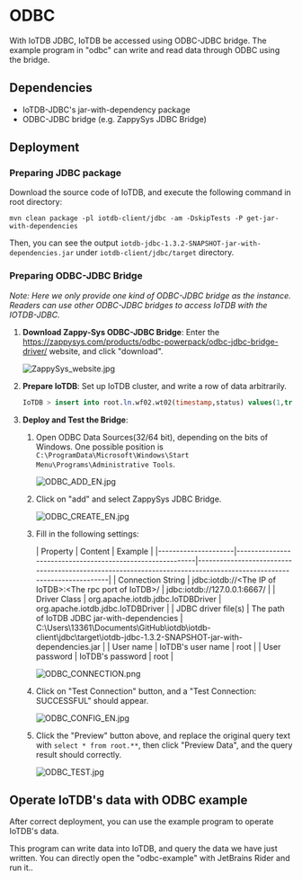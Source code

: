 <!--

    Licensed to the Apache Software Foundation (ASF) under one
    or more contributor license agreements.  See the NOTICE file
    distributed with this work for additional information
    regarding copyright ownership.  The ASF licenses this file
    to you under the Apache License, Version 2.0 (the
    "License"); you may not use this file except in compliance
    with the License.  You may obtain a copy of the License at
    
        http://www.apache.org/licenses/LICENSE-2.0
    
    Unless required by applicable law or agreed to in writing,
    software distributed under the License is distributed on an
    "AS IS" BASIS, WITHOUT WARRANTIES OR CONDITIONS OF ANY
    KIND, either express or implied.  See the License for the
    specific language governing permissions and limitations
    under the License.

-->

# ODBC
With IoTDB JDBC, IoTDB be accessed using ODBC-JDBC bridge. The example program in "odbc" can write and read data through ODBC using the bridge.

## Dependencies
* IoTDB-JDBC's jar-with-dependency package
* ODBC-JDBC bridge (e.g. ZappySys JDBC Bridge)

## Deployment
### Preparing JDBC package
Download the source code of IoTDB, and execute the following command in root directory:
```shell
mvn clean package -pl iotdb-client/jdbc -am -DskipTests -P get-jar-with-dependencies
```
Then, you can see the output `iotdb-jdbc-1.3.2-SNAPSHOT-jar-with-dependencies.jar` under `iotdb-client/jdbc/target` directory.

### Preparing ODBC-JDBC Bridge
*Note: Here we only provide one kind of ODBC-JDBC bridge as the instance. Readers can use other ODBC-JDBC bridges to access IoTDB with the IOTDB-JDBC.*
1.  **Download Zappy-Sys ODBC-JDBC Bridge**:
    Enter the https://zappysys.com/products/odbc-powerpack/odbc-jdbc-bridge-driver/ website, and click "download".
    
    ![ZappySys_website.jpg](https://alioss.timecho.com/upload/ZappySys_website.jpg)
2. **Prepare IoTDB**: Set up IoTDB cluster, and write a row of data arbitrarily.
    ```sql
    IoTDB > insert into root.ln.wf02.wt02(timestamp,status) values(1,true)
    ```
3. **Deploy and Test the Bridge**:
    1. Open ODBC Data Sources(32/64 bit), depending on the bits of Windows. One possible position is `C:\ProgramData\Microsoft\Windows\Start Menu\Programs\Administrative Tools`.

       ![ODBC_ADD_EN.jpg](https://alioss.timecho.com/upload/ODBC_ADD_EN.jpg)
    2. Click on "add" and select ZappySys JDBC Bridge.
       
       ![ODBC_CREATE_EN.jpg](https://alioss.timecho.com/upload/ODBC_CREATE_EN.jpg)
    3. Fill in the following settings:

       | Property            | Content                                                   | Example                                                                                                            |
                    |---------------------|-----------------------------------------------------------|--------------------------------------------------------------------------------------------------------------------|
       | Connection String   | jdbc:iotdb://\<The IP of IoTDB>:\<The rpc port of IoTDB>/ | jdbc:iotdb://127.0.0.1:6667/                                                                                       |
       | Driver Class        | org.apache.iotdb.jdbc.IoTDBDriver                         | org.apache.iotdb.jdbc.IoTDBDriver                                                                                  |
       | JDBC driver file(s) | The path of IoTDB JDBC jar-with-dependencies              | C:\Users\13361\Documents\GitHub\iotdb\iotdb-client\jdbc\target\iotdb-jdbc-1.3.2-SNAPSHOT-jar-with-dependencies.jar |
       | User name           | IoTDB's user name                                         | root                                                                                                               |
       | User password       | IoTDB's password                                          | root                                                                                                               |
       
       ![ODBC_CONNECTION.png](https://alioss.timecho.com/upload/ODBC_CONNECTION.png)
    4. Click on "Test Connection" button, and a "Test Connection: SUCCESSFUL" should appear.
   
       ![ODBC_CONFIG_EN.jpg](https://alioss.timecho.com/upload/ODBC_CONFIG_EN.jpg)
    5. Click the "Preview" button above, and replace the original query text with `select * from root.**`, then click "Preview Data", and the query result should correctly.
   
       ![ODBC_TEST.jpg](https://alioss.timecho.com/upload/ODBC_TEST.jpg)

## Operate IoTDB's data with ODBC example
After correct deployment, you can use the example program to operate IoTDB's data. 

This program can write data into IoTDB, and query the data we have just written. You can directly open the "odbc-example" with JetBrains Rider and run it..
